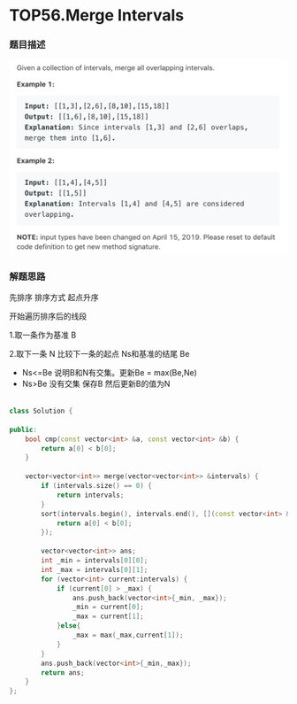 # TOP56.Merge Intervals   
### 题目描述   
![avatar](img.png)   

### 解题思路

先排序  排序方式  起点升序

开始遍历排序后的线段

1.取一条作为基准 B

2.取下一条 N 比较下一条的起点 Ns和基准的结尾 Be

- Ns<=Be  说明B和N有交集。更新Be = max(Be,Ne)
- Ns>Be  没有交集 保存B 然后更新B的值为N 

```c++

class Solution {

public:
    bool cmp(const vector<int> &a, const vector<int> &b) {
        return a[0] < b[0];
    }

    vector<vector<int>> merge(vector<vector<int>> &intervals) {
        if (intervals.size() == 0) {
            return intervals;
        }
        sort(intervals.begin(), intervals.end(), [](const vector<int> &a, const vector<int> &b) {
            return a[0] < b[0];
        });

        vector<vector<int>> ans;
        int _min = intervals[0][0];
        int _max = intervals[0][1];
        for (vector<int> current:intervals) {
            if (current[0] > _max) {
                ans.push_back(vector<int>{_min, _max});
                _min = current[0];
                _max = current[1];
            }else{
                _max = max(_max,current[1]);
            }
        }
        ans.push_back(vector<int>{_min,_max});
        return ans;
    }
};
```

